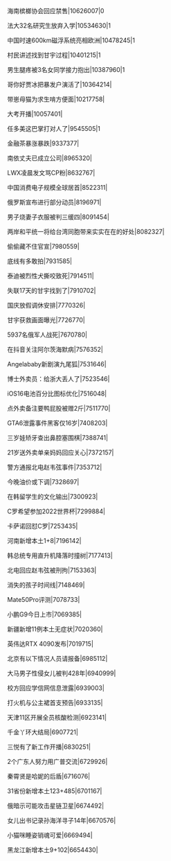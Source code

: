 海南槟榔协会回应禁售|10626007|0

法大32名研究生放弃入学|10534630|1

中国时速600km磁浮系统亮相欧洲|10478245|1

村民讲述找到甘宇过程|10401215|1

男生腿疼被3名女同学接力抱出|10387960|1

哥你好贾冰把暴发户演活了|10364214|

带崽母猫为求生啃方便面|10217758|

大考开播|10057401|

任多美这巴掌打对人了|9545505|1

金融茶暴涨暴跌|9337377|

南依丈夫已成立公司|8965320|

LWX凌晨发文骂CP粉|8632767|

中国消费电子规模全球居首|8522311|

俄罗斯宣布进行部分动员|8196971|

男子烧妻子衣服被判三缓四|8091454|

两岸和平统一将给台湾同胞带来实实在在的好处|8082327|

偷偷藏不住官宣|7980559|

底线有多敢拍|7931585|

泰迪被烈性犬撕咬致死|7914511|

失联17天的甘宇找到了|7910702|

国庆放假调休安排|7770326|

甘宇获救画面曝光|7726770|

5937名俄军人战死|7670780|

在抖音关注阿尔茨海默病|7576352|

Angelababy新剧演九尾狐|7531646|

博士外卖员：给浙大丢人了|7523546|

iOS16电池百分比图标优化|7516048|

点外卖备注要鸭屁股被赠2斤|7511770|

GTA6泄露事件黑客仅16岁|7408203|

三岁娃矫牙查出鼻腔塞围棋|7388741|

21岁送外卖单亲妈妈回应关心|7372157|

警方通报北电赵韦弦事件|7353712|

今晚油价或下调|7328697|

在韩留学生的文化输出|7300923|

C罗希望参加2022世界杯|7299884|

卡萨诺回怼C罗|7253435|

河南新增本土1+8|7196142|

韩总统专用直升机降落时撞树|7177413|

北电回应赵韦弦被刑拘|7153363|

消失的孩子时间线|7148469|

Mate50Pro评测|7078733|

小鹏G9今日上市|7069385|

新疆新增11例本土无症状|7020360|

英伟达RTX 4090发布|7019715|

北京有以下情况人员请报备|6985112|

大马男子性侵女儿被判428年|6940999|

校方回应学信网信息泄露|6939003|

打火机与公主裙首支预告|6933135|

天津11区开展全员核酸检测|6923141|

千金丫环大结局|6907721|

三悦有了新工作开播|6830251|

2个广东人努力用广普交流|6729926|

秦霄贤是哈妮的后盾|6716076|

31省份新增本土123+485|6701167|

俄暗示可能攻击星链卫星|6674492|

女儿出书记录孙海洋寻子14年|6670576|

小猫咪睡姿销魂可爱|6669494|

黑龙江新增本土9+102|6654430|

